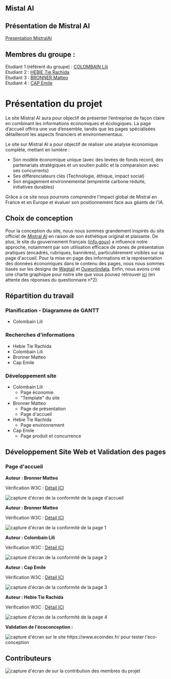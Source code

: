 ## Mistal AI

## Présentation de Mistral AI

[Presentation MistralAI](https://matteobronner.github.io/Presentation_MistralAI_GRP5_A2/)

## Membres du groupe :

Etudiant 1 (référent du groupe) :  [COLOMBAIN Lili](mailto:lili.colombain@edu.univ-fcomte.fr?subject=SAE_1_05_06)  
Etudiant 2 : [HEBIE Tie Rachida](mailto:tie_rachida.hebie@edu.univ-fcomte.fr?subject=SAE_1_05_06)   
Etudiant 3 : [BRONNER Matteo](mailto:matteo.bronner@edu.univ-fcomte.fr?subject=SAE_1_05_06)  
Etudiant 4 : [CAP Emile](mailto:emile.cap@edu.univ-fcomte.fr?subject=SAE_1_05_06)  


# Présentation du projet

Le site Mistral AI aura pour objectif de présenter l’entreprise de façon claire en combinant
les informations économiques et écologiques.
La page d’accueil offrira une vue d’ensemble, tandis que les pages spécialisées
détailleront les aspects financiers et environnementaux.

Le site sur Mistral AI a pour objectif de réaliser une analyse économique complète, mettant en lumière : 
  - Son modèle économique unique (avec des levées de fonds record, des partenariats stratégiques et un soutien public et la comparaison avec ses concurrents)
  - Ses différenciateurs clés (Technologie, éthique, impact social)
  - Son engagement environnemental (empreinte carbone réduite, initiatives durables)

Grâce a ce site nous pourrons comprendre l'impact global de Mistral en France et en Europe et évaluer son positionnement face aux géants de l'IA.

## Choix de conception  

Pour la conception du site, nous nous sommes grandement inspirés du site officiel de [Mistral AI](https://mistral.ai/fr) en raison de son ésthétique original et plaisante.
De plus, le site du gouvernement français ([info.gouv](https://www.info.gouv.fr)) a influencé notre approche, notamment par son utilisation efficace de zones de présentation pratiques (encadrés, rubriques, bannières), particulièrement visibles sur sa page d'accueil.
Pour la mise en page des informations et la représentation des données économiques dans le contenu des pages, nous nous sommes basés sur les designs de [Wagtail](https://wagtail.org) et [Ouworlindata](https://ourworldindata.org).
Enfin, nous avons créé une charte graphique pour notre site que vous pouvez retrouver [ici](doc/5_COLOMBAINLili_StyleTile.pdf) (en attente des réponses du questionnaire n°2).

## Répartition du travail

### Planification - Diagramme de GANTT

- Colombain Lili

### Recherches d'informations

- Hebie Tie Rachida 
- Colombain Lili
- Bronner Matteo
- Cap Emile


### Développement site

- Colombain Lili
  - Page économie
  - "Template" du site 
- Bronner Matteo
  - Page de présentation
  - Page d'accueil
- Hebie Tie Rachida
  - Page environnement
- Cap Emile
  - Page produit et concurrence

## Développement Site Web et Validation des pages

### Page d'accueil

**Auteur : Bronner Matteo**  

Vérification W3C : [Détail ICI](https://validator.w3.org/nu/?useragent=Validator.nu%2FLV+https%3A%2F%2Fvalidator.w3.org%2Fservices&acceptlanguage=&doc=https%3A%2F%2Fmatteobronner.github.io%2FPresentation_MistralAI_GRP5_A2%2Findex.html)


![capture d'écran de la conformité de la page d'accueil](doc/capture_1_W3C.png)

**Auteur : Bronner Matteo**  

Vérification W3C : [Détail ICI](https://validator.w3.org/nu/?doc=https%3A%2F%2Fmatteobronner.github.io%2FPresentation_MistralAI_GRP5_A2%2Fpage1.html)

![capture d'écran de la conformité de la page 1](doc/capture_2_W3C.png)

**Auteur : Colombain Lili** 

Vérification W3C : [Détail ICI](https://validator.w3.org/nu/?doc=https%3A%2F%2Fmatteobronner.github.io%2FPresentation_MistralAI_GRP5_A2%2Fpage2.html)

![capture d'écran de la conformité de la page 2](doc/capture_3_W3C.png)

**Auteur : Cap Emile**

Vérification W3C : [Détail ICI](https://validator.w3.org/nu/?doc=https%3A%2F%2Fmatteobronner.github.io%2FPresentation_MistralAI_GRP5_A2%2Fpage3.html)

![capture d'écran de la conformité de la page 3](doc/capture_4_W3C.png)

**Auteur : Hebie Tie Rachida**

Vérification W3C : [Détail ICI](https://validator.w3.org/nu/?doc=https%3A%2F%2Fmatteobronner.github.io%2FPresentation_MistralAI_GRP5_A2%2Fpage4.html)

![capture d'écran de la conformité de la page 4](doc/capture_5_W3C.png)

**Validation de l'écoconception :**

![capture d'écran sur le site https://www.ecoindex.fr/ pour tester l'eco-conception](doc/capture_1_ecoconcept.png)

## Contributeurs

![capture d'écran de sur la contribution des membres du projet](doc/livrable2_contribuors.png)





